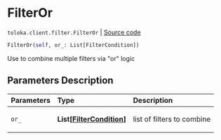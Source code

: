 # FilterOr
`toloka.client.filter.FilterOr` | [Source code](https://github.com/Toloka/toloka-kit/blob/v0.1.24/src/client/filter.py#L86)

```python
FilterOr(self, or_: List[FilterCondition])
```

Use to combine multiple filters via "or" logic

## Parameters Description

| Parameters | Type | Description |
| :----------| :----| :-----------|
`or_`|**List\[[FilterCondition](toloka.client.filter.FilterCondition.md)\]**|<p>list of filters to combine</p>
